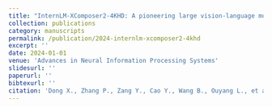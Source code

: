 ```yaml
---
title: "InternLM-XComposer2-4KHD: A pioneering large vision-language model handling resolutions from 336 pixels to 4K HD"
collection: publications
category: manuscripts
permalink: /publication/2024-internlm-xcomposer2-4khd
excerpt: ''
date: 2024-01-01
venue: 'Advances in Neural Information Processing Systems'
slidesurl: ''
paperurl: ''
bibtexurl: ''
citation: 'Dong X., Zhang P., Zang Y., Cao Y., Wang B., Ouyang L., et al. (2024). "InternLM-XComposer2-4KHD: A pioneering large vision-language model handling resolutions from 336 pixels to 4K HD." <i>Advances in Neural Information Processing Systems</i>, 37, 42566–42592.'
---
```



